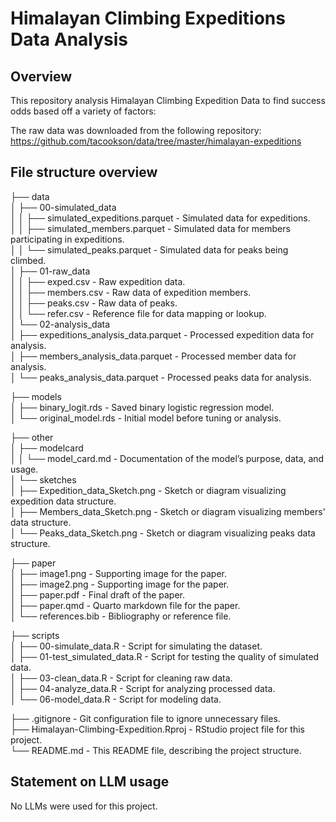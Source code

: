 # Himalayan Climbing Expeditions Data Analysis

## Overview

This repository analysis Himalayan Climbing Expedition Data to find success odds based off a variety of factors:

The raw data was downloaded from the following repository: https://github.com/tacookson/data/tree/master/himalayan-expeditions
## File structure overview
├── data  
│   ├── 00-simulated_data  
│   │   ├── simulated_expeditions.parquet  - Simulated data for expeditions.  
│   │   ├── simulated_members.parquet      - Simulated data for members participating in expeditions.  
│   │   └── simulated_peaks.parquet        - Simulated data for peaks being climbed.  
│   ├── 01-raw_data  
│   │   ├── exped.csv                      - Raw expedition data.  
│   │   ├── members.csv                    - Raw data of expedition members.  
│   │   ├── peaks.csv                      - Raw data of peaks.  
│   │   └── refer.csv                      - Reference file for data mapping or lookup.  
│   └── 02-analysis_data  
│       ├── expeditions_analysis_data.parquet  - Processed expedition data for analysis.  
│       ├── members_analysis_data.parquet      - Processed member data for analysis.  
│       └── peaks_analysis_data.parquet        - Processed peaks data for analysis.  

├── models  
│   ├── binary_logit.rds                   - Saved binary logistic regression model.  
│   └── original_model.rds                 - Initial model before tuning or analysis.  

├── other  
│   ├── modelcard  
│   │   └── model_card.md                  - Documentation of the model’s purpose, data, and usage.  
│   └── sketches  
│       ├── Expedition_data_Sketch.png    - Sketch or diagram visualizing expedition data structure.  
│       ├── Members_data_Sketch.png       - Sketch or diagram visualizing members' data structure.  
│       └── Peaks_data_Sketch.png         - Sketch or diagram visualizing peaks data structure.  

├── paper  
│   ├── image1.png                         - Supporting image for the paper.  
│   ├── image2.png                         - Supporting image for the paper.  
│   ├── paper.pdf                          - Final draft of the paper.  
│   ├── paper.qmd                          - Quarto markdown file for the paper.  
│   └── references.bib                     - Bibliography or reference file.  

├── scripts  
│   ├── 00-simulate_data.R                 - Script for simulating the dataset.  
│   ├── 01-test_simulated_data.R           - Script for testing the quality of simulated data.  
│   ├── 03-clean_data.R                    - Script for cleaning raw data.  
│   ├── 04-analyze_data.R                  - Script for analyzing processed data.  
│   └── 06-model_data.R                    - Script for modeling data.  

├── .gitignore                             - Git configuration file to ignore unnecessary files.  
├── Himalayan-Climbing-Expedition.Rproj   - RStudio project file for this project.  
└── README.md                              - This README file, describing the project structure.


## Statement on LLM usage

No LLMs were used for this project.
